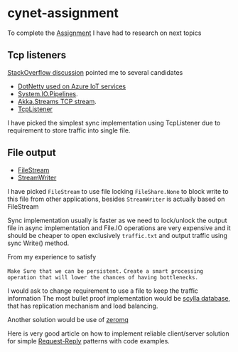 # cynet-assignment

To complete the [Assignment]( https://onedrive.live.com/view.aspx?cid=3028dbdcc7b0dadf&page=view&resid=3028DBDCC7B0DADF!489616&parId=3028DBDCC7B0DADF!489615&authkey=!AO3hW2VXQm8NB5k&app=Word)
I have had to research on next topics

## Tcp listeners

[StackOverflow discussion](https://stackoverflow.com/questions/47525939/multi-threaded-tcp-listner-server-in-c-sharp) pointed me to several candidates

 * [DotNetty used on Azure IoT services](https://github.com/Azure/DotNetty/tree/dev/examples/WebSockets.Server)
 * [System.IO.Pipelines](https://devblogs.microsoft.com/dotnet/system-io-pipelines-high-performance-io-in-net/).
 * [Akka.Streams TCP stream](https://getakka.net/articles/streams/workingwithstreamingio.html).
 * [TcpListener](https://docs.microsoft.com/en-us/dotnet/api/system.net.sockets.tcplistener?view=net-5.0)
 
 
 I have picked the simplest sync implementation using TcpListener due to requirement to store traffic into single file.

## File output

 * [FileStream](https://docs.microsoft.com/ru-ru/dotnet/api/system.io.filestream?view=net-5.0)
 * [StreamWriter](https://docs.microsoft.com/ru-ru/dotnet/api/system.io.streamwriter?view=net-5.0)

I have picked `FileStream` to use file locking `FileShare.None` to block write to this file from other applications, besides `StreamWriter` is actually based on FileStream

Sync implementation usually is faster as we need to lock/unlock the output file in async implementation and File.IO
operations are very expensive and it should be cheaper to open exclusively `traffic.txt` and output traffic using sync Write() method.
 
From my experience to satisfy

`Make Sure that we can be persistent.`
`Create a smart processing operation that will lower the chances of having bottlenecks.`

I would ask to change requirement to use a file to keep the traffic information
The most bullet proof implementation would be [scylla database](https://github.com/datastax/csharp-driver/), 
that has replication mechanism and load balancing.

Another solution would be use of [zeromq](https://github.com/zeromq/netmq)

Here is very good article on how to implement reliable client/server solution for simple [Request-Reply](https://zguide.zeromq.org/docs/chapter4/) patterns with code examples.
 
 
 

